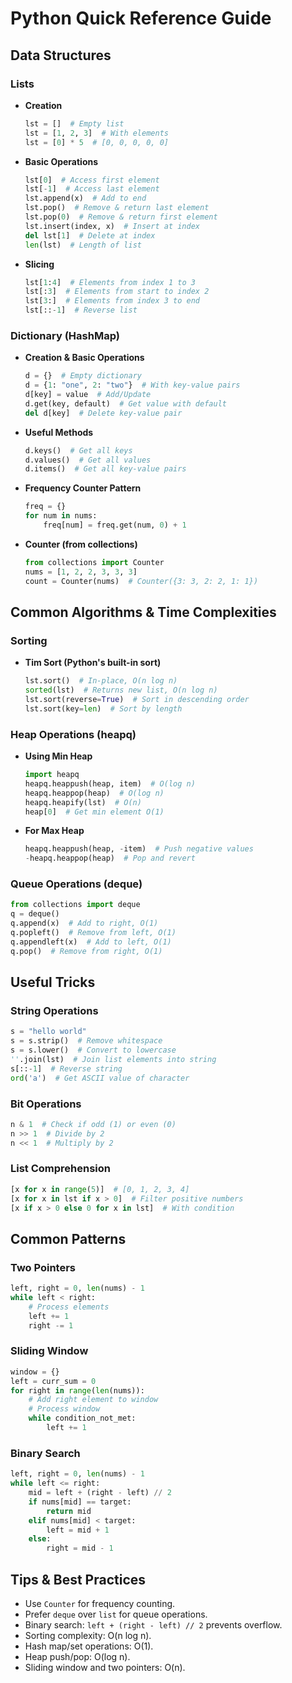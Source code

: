 
# Python Quick Reference Guide

## Data Structures

### Lists
- **Creation**
  ```python
  lst = []  # Empty list
  lst = [1, 2, 3]  # With elements
  lst = [0] * 5  # [0, 0, 0, 0, 0]
  ```
- **Basic Operations**
  ```python
  lst[0]  # Access first element
  lst[-1]  # Access last element
  lst.append(x)  # Add to end
  lst.pop()  # Remove & return last element
  lst.pop(0)  # Remove & return first element
  lst.insert(index, x)  # Insert at index
  del lst[1]  # Delete at index
  len(lst)  # Length of list
  ```
- **Slicing**
  ```python
  lst[1:4]  # Elements from index 1 to 3
  lst[:3]  # Elements from start to index 2
  lst[3:]  # Elements from index 3 to end
  lst[::-1]  # Reverse list
  ```

### Dictionary (HashMap)
- **Creation & Basic Operations**
  ```python
  d = {}  # Empty dictionary
  d = {1: "one", 2: "two"}  # With key-value pairs
  d[key] = value  # Add/Update
  d.get(key, default)  # Get value with default
  del d[key]  # Delete key-value pair
  ```
- **Useful Methods**
  ```python
  d.keys()  # Get all keys
  d.values()  # Get all values
  d.items()  # Get all key-value pairs
  ```
- **Frequency Counter Pattern**
  ```python
  freq = {}
  for num in nums:
      freq[num] = freq.get(num, 0) + 1
  ```
- **Counter (from collections)**
  ```python
  from collections import Counter
  nums = [1, 2, 2, 3, 3, 3]
  count = Counter(nums)  # Counter({3: 3, 2: 2, 1: 1})
  ```

## Common Algorithms & Time Complexities

### Sorting
- **Tim Sort (Python's built-in sort)**
  ```python
  lst.sort()  # In-place, O(n log n)
  sorted(lst)  # Returns new list, O(n log n)
  lst.sort(reverse=True)  # Sort in descending order
  lst.sort(key=len)  # Sort by length
  ```

### Heap Operations (heapq)
- **Using Min Heap**
  ```python
  import heapq
  heapq.heappush(heap, item)  # O(log n)
  heapq.heappop(heap)  # O(log n)
  heapq.heapify(lst)  # O(n)
  heap[0]  # Get min element O(1)
  ```
- **For Max Heap**
  ```python
  heapq.heappush(heap, -item)  # Push negative values
  -heapq.heappop(heap)  # Pop and revert
  ```

### Queue Operations (deque)
```python
from collections import deque
q = deque()
q.append(x)  # Add to right, O(1)
q.popleft()  # Remove from left, O(1)
q.appendleft(x)  # Add to left, O(1)
q.pop()  # Remove from right, O(1)
```

## Useful Tricks

### String Operations
```python
s = "hello world"
s = s.strip()  # Remove whitespace
s = s.lower()  # Convert to lowercase
''.join(lst)  # Join list elements into string
s[::-1]  # Reverse string
ord('a')  # Get ASCII value of character
```

### Bit Operations
```python
n & 1  # Check if odd (1) or even (0)
n >> 1  # Divide by 2
n << 1  # Multiply by 2
```

### List Comprehension
```python
[x for x in range(5)]  # [0, 1, 2, 3, 4]
[x for x in lst if x > 0]  # Filter positive numbers
[x if x > 0 else 0 for x in lst]  # With condition
```

## Common Patterns

### Two Pointers
```python
left, right = 0, len(nums) - 1
while left < right:
    # Process elements
    left += 1
    right -= 1
```

### Sliding Window
```python
window = {}
left = curr_sum = 0
for right in range(len(nums)):
    # Add right element to window
    # Process window
    while condition_not_met:
        left += 1
```

### Binary Search
```python
left, right = 0, len(nums) - 1
while left <= right:
    mid = left + (right - left) // 2
    if nums[mid] == target:
        return mid
    elif nums[mid] < target:
        left = mid + 1
    else:
        right = mid - 1
```

## Tips & Best Practices
- Use `Counter` for frequency counting.
- Prefer `deque` over `list` for queue operations.
- Binary search: `left + (right - left) // 2` prevents overflow.
- Sorting complexity: O(n log n).
- Hash map/set operations: O(1).
- Heap push/pop: O(log n).
- Sliding window and two pointers: O(n).
